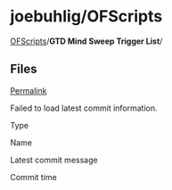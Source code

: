 # joebuhlig/OFScripts

[OFScripts]()/**GTD Mind Sweep Trigger List**/

## Files <a id="files"></a>

 [Permalink](https://github.com/joebuhlig/OFScripts/tree/751a02199ddf16ecc3dfd9d11209440ac5a76bda/GTD%20Mind%20Sweep%20Trigger%20List)

 Failed to load latest commit information.

Type

Name

Latest commit message

Commit time

